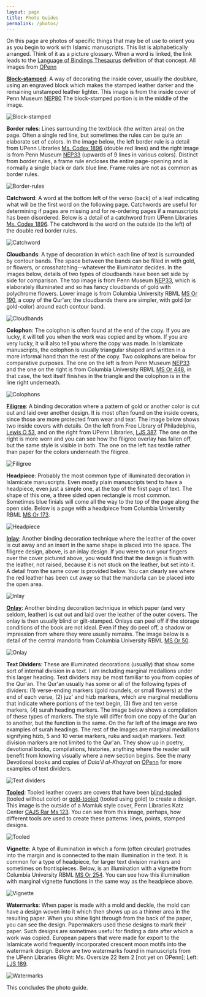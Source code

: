 ```yaml
---
layout: page
title: Photo Guides
permalink: /photos/
---
```

On this page are photos of specific things that may be of use to orient you as you begin to work with Islamic manuscripts. This list is alphabetically arranged. Think of it as a picture glossary. When a word is linked, the link leads to the [Language of Bindings Thesaurus](https://www.ligatus.org.uk/lob/) definition of that concept. All images from [OPenn](http://openn.library.upenn.edu/html/muslimworld_contents.html)

[**Block-stamped**](https://www.ligatus.org.uk/lob/concept/3586): A way of decorating the inside cover, usually the doublure, using an engraved block which makes the stamped leather darker and the remaining unstamped leather lighter. This image is from the inside cover of Penn Museum [NEP80](http://openn.library.upenn.edu/Data/0016/html/NEP80.html) The block-stamped portion is in the middle of the image.

![Block-stamped](/islamicmss/assets/NEP80-inside-cover.jpg)

**Border rules**: Lines surrounding the textblock (the written area) on the page. Often a single red line, but sometimes the rules can be quite an elaborate set of colors. In the image below, the left border rule is a detail from UPenn Libraries [Ms. Codex 1896](http://openn.library.upenn.edu/Data/0002/html/mscodex1896.html) (double red lines) and the right image is from Penn Museum [NEP33](http://openn.library.upenn.edu/Data/0016/html/NEP33.html) (upwards of 9 lines in various colors). Distinct from border rules, a frame rule encloses the entire page-opening and is normally a single black or dark blue line. Frame rules are not as common as border rules.

![Border-rules](/islamicmss/assets/border-rules.jpg)

**Catchword**: A word at the bottom left of the verso (back) of a leaf indicating what will be the first word on the following page. Catchwords are useful for determining if pages are missing and for re-ordering pages if a manuscripts has been disordered. Below is a detail of a catchword from UPenn Libraries [Ms. Codex 1896](http://openn.library.upenn.edu/Data/0002/html/mscodex1896.html). The catchword is the word on the outside (to the left) of the double red border rules.

![Catchword](/islamicmss/assets/catchword-detail.jpg)

**Cloudbands**: A type of decoration in which each line of text is surrounded by contour bands. The space between the bands can be filled in with gold, or flowers, or crosshatching--whatever the illuminator decides. In the images below, details of two types of cloudbands have been set side by side for comparison. The top image is from Penn Museum [NEP33](http://openn.library.upenn.edu/Data/0016/html/NEP33.html), which is elaborately illuminated and so has fancy cloudbands of gold with polychrome flowers. Lower image is from Columbia University RBML [MS Or 190](http://openn.library.upenn.edu/Data/0032/html/ms_or_190.html), a copy of the Qur'an; the cloudbands there are simpler, with gold (or gold-color) around each contour band.

![Cloudbands](/islamicmss/assets/cloudbands.jpg)

**Colophon**: The colophon is often found at the end of the copy. If you are lucky, it will tell you when the work was copied and by whom. If you are very lucky, it will also tell you where the copy was made. In Islamicate manuscripts, the colophon is usually triangular shaped and written in a more informal hand than the rest of the copy. Two colophons are below for comparative purposes. The one on the left is from Penn Museum [NEP33](http://openn.library.upenn.edu/Data/0016/html/NEP33.html) and the one on the right is from Columbia University RBML [MS Or 448](http://openn.library.upenn.edu/Data/0032/html/ms_or_448.html), in that case, the text itself finishes in the triangle and the colophon is in the line right underneath.

![Colophons](/islamicmss/assets/colophons.jpg)

[**Filigree**](https://www.ligatus.org.uk/lob/concept/2895): A binding decoration where a pattern of gold or another color is cut out and laid over another design. It is most often found on the inside covers, since those are more protected from wear and tear. The image below shows two inside covers with details. On the left from Free Library of Philadelphia, [Lewis O 53](http://openn.library.upenn.edu/Data/0023/html/lewis_o_053.html), and on the right from UPenn Libraries, [LJS 387](http://openn.library.upenn.edu/Data/0001/html/ljs387.html). The one on the right is more worn and you can see how the filigree overlay has fallen off, but the same style is visible in both. The one on the left has textile rather than paper for the colors underneath the filigree.

![Filigree](/islamicmss/assets/filigree.jpg)

**Headpiece**: Probably the most common type of illuminated decoration in Islamicate manuscripts. Even mostly plain manuscripts tend to have a headpiece, even just a simple one, at the top of the first page of text. The shape of this one, a three sided open rectangle is most common. Sometimes blue finials will come all the way to the top of the page along the open side. Below is a page with a headpiece from Columbia University RBML [MS Or 173](http://openn.library.upenn.edu/Data/0032/html/ms_or_173.html).

![Headpiece](/islamicmss/assets/headpiece.jpg)

[**Inlay**](https://www.ligatus.org.uk/lob/concept/4236): Another binding decoration technique where the leather of the cover is cut away and an insert in the same shape is placed into the space. The filigree design, above, is an inlay design. If you were to run your fingers over the cover pictured above, you would find that the design is flush with the leather, not raised, because it is not stuck on the leather, but set into it. A detail from the same cover is provided below. You can clearly see where the red leather has been cut away so that the mandorla can be placed into the open area.

![Inlay](/islamicmss/assets/lewisO53-inlay-detail.jpg)

[**Onlay**](https://www.ligatus.org.uk/lob/concept/1462): Another binding decoration technique in which paper (and very seldom, leather) is cut out and laid over the leather of the outer covers. The onlay is then usually blind or gilt-stamped. Onlays can peel off if the storage conditions of the book are not ideal. Even if they do peel off, a shadow or impression from where they were usually remains. The image below is a detail of the central mandorla from Columbia University RBML [MS Or 50](http://openn.library.upenn.edu/Data/0032/html/ms_or_050.html).

![Onlay](/islamicmss/assets/onlay-detail.jpg)

**Text Dividers**: These are illuminated decorations (usually) that show some sort of internal division in a text. I am including marginal medallions under this larger heading. Text dividers may be most familiar to you from copies of the Qur'an. The Qur'an usually has some or all of the following types of dividers: (1) verse-ending markers (gold roundels, or small flowers) at the end of each verse, (2) juz' and hizb markers, which are marginal medallions that indicate where portions of the text begin, (3) five and ten verse markers, (4) surah heading markers. The image below shows a compilation of these types of markers. The style will differ from one copy of the Qur'an to another, but the function is the same. On the far left of the image are two examples of surah headings. The rest of the images are marginal medallions signifying hizb, 5 and 10 verse markers, ruku and sadjah markers. Text division markers are not limited to the Qur'an. They show up in poetry, devotional books, compilations, histories, anything where the reader will benefit from knowing visually where a new section begins. See the many Devotional books and copies of *Dala'il al-Khayrat* on [OPenn](http://openn.library.upenn.edu/html/muslimworld_contents.html) for more examples of text dividers.

![Text dividers](/islamicmss/assets/marginalmedallions.jpg)

[**Tooled**](https://www.ligatus.org.uk/lob/concept/1678): Tooled leather covers are covers that have been [blind-tooled](https://www.ligatus.org.uk/lob/concept/2288) (tooled without color) or [gold-tooled](https://www.ligatus.org.uk/lob/concept/1371) (tooled using gold) to create a design. This image is the outside of a Mamluk style cover, Penn Libraries Katz Center [CAJS Rar Ms 123](http://openn.library.upenn.edu/Data/0002/html/kcajs_rar_ms123.html). You can see from this image, perhaps, how different tools are used to create these patterns: lines, points, stamped designs.

![Tooled](/islamicmss/assets/tooled.jpg)

**Vignette**: A type of illumination in which a form (often circular) protrudes into the margin and is connected to the main illumination in the text. It is common for a type of headpiece, for larger text division markers and sometimes on frontispieces. Below, is an illumination with a vignette from Columbia University RBML [MS Or 254](http://openn.library.upenn.edu/Data/0032/html/ms_or_254.html). You can see how this illumination with marginal vignette functions in the same way as the headpiece above.

![Vignette](/islamicmss/assets/vignette.jpg)

**Watermarks**: When paper is made with a mold and deckle, the mold can have a design woven into it which then shows up as a thinner area in the resulting paper. When you shine light through from the back of the paper, you can see the design. Papermakers used these designs to mark their paper. Such designs are sometimes useful for finding a date after which a work was copied. European papers that were made for export to the Islamicate world frequently incorporated crescent moon motifs into the watermark design. Below are two watermarks found in manuscripts from the UPenn Libraries (Right: Ms. Oversize 22 Item 2 [not yet on OPenn]; Left: [LJS 189](http://openn.library.upenn.edu/Data/0001/html/ljs189.html).

![Watermarks](/islamicmss/assets/watermarks.jpg)

This concludes the photo guide.
